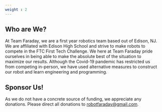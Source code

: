 ```yaml
---
weight : 2
---
```


Who are We?
---
At Team Faraday, we are a first year robotics team based out of Edison, NJ. We are affiliated with Edison High School and strive to make robots to compete in the FTC First Tech Challenge. We here at Team Faraday pride ourselves in being able to make the absolute best of the situation to maximize our results. Although the Covid-19 pandemic has restricted us from competing in-person, we have used alternative measures to construct our robot and learn engineering and programming. 


Sponsor Us!
---
As we do not have a concrete source of funding, we appreciate any donations. Please direct all donations to robotfaraday@gmail.com. 

